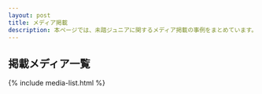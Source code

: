 ```yaml
---
layout: post
title: メディア掲載
description: 本ページでは、未踏ジュニアに関するメディア掲載の事例をまとめています。
---
```


## 掲載メディア一覧

{% include media-list.html %}
